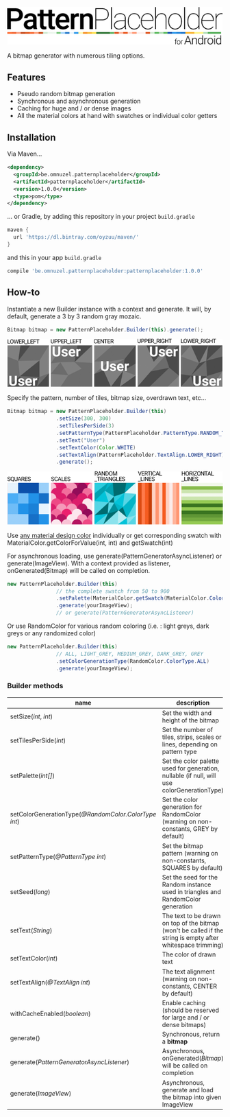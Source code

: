 ![alt text](https://github.com/Oyzuu/PatternPlaceholder-Android/blob/master/app/src/main/res/mipmap-xxxhdpi/patternplaceholder-title.png "Pattern Placeholder for Android")

A bitmap generator with numerous tiling options.

## Features
* Pseudo random bitmap generation
* Synchronous and asynchronous generation
* Caching for huge and / or dense images
* All the material colors at hand with swatches or individual color getters

## Installation
Via Maven...
```xml
<dependency>
  <groupId>be.omnuzel.patternplaceholder</groupId>
  <artifactId>patternplaceholder</artifactId>
  <version>1.0.0</version>
  <type>pom</type>
</dependency>
```
... or Gradle, by adding this repository in your project `build.gradle`
```gradle
maven {
  url 'https://dl.bintray.com/oyzuu/maven/'
}
```
and this in your app `build.gradle`
```gradle
compile 'be.omnuzel.patternplaceholder:patternplaceholder:1.0.0'
```

## How-to
Instantiate a new Builder instance with a context and generate. It will, by default, generate a 3 by 3 random gray mozaic.
```java
Bitmap bitmap = new PatternPlaceholder.Builder(this).generate();
```

![alt text](https://github.com/Oyzuu/PatternPlaceholder-Android/blob/master/app/src/main/res/mipmap-xxxhdpi/patternplaceholder-textalign.png "text align example")

Specify the pattern, number of tiles, bitmap size, overdrawn text, etc...
```java
Bitmap bitmap = new PatternPlaceholder.Builder(this)
                .setSize(300, 300)
                .setTilesPerSide(3)
                .setPatternType(PatternPlaceholder.PatternType.RANDOM_TRIANGLES)
                .setText("User")
                .setTextColor(Color.WHITE)
                .setTextAlign(PatternPlaceholder.TextAlign.LOWER_RIGHT)
                .generate();
```

![alt text](https://github.com/Oyzuu/PatternPlaceholder-Android/blob/master/app/src/main/res/mipmap-xxxhdpi/patternplaceholder-patterns.png "patterns example")

Use [any material design color](https://material.google.com/style/color.html) individually or get corresponding swatch with MaterialColor.getColorForValue(int, int) and getSwatch(int)

For asynchronous loading, use generate(PatternGeneratorAsyncListener) or generate(ImageView). 
With a context provided as listener, onGenerated(Bitmap) will be called on completion.
```java
new PatternPlaceholder.Builder(this)
                // the complete swatch from 50 to 900
                .setPalette(MaterialColor.getSwatch(MaterialColor.Color.LIGHT_BLUE))
                .generate(yourImageView); 
                // or generate(PatternGeneratorAsyncListener)
```

Or use RandomColor for various random coloring (i.e. : light greys,  dark greys or any randomized color)
```java
new PatternPlaceholder.Builder(this)
                // ALL, LIGHT_GREY, MEDIUM_GREY, DARK_GREY, GREY
                .setColorGenerationType(RandomColor.ColorType.ALL) 
                .generate(yourImageView);
```

### Builder methods

name | description
--- | ---
setSize(*int*, *int*) | Set the width and height of the bitmap
setTilesPerSide(*int*) | Set the number of tiles, strips, scales or lines, depending on pattern type
setPalette(*int[]*) | Set the color palette used for generation, nullable (if null, will use colorGenerationType)
setColorGenerationType(*@RandomColor.ColorType int*) | Set the color generation for RandomColor (warning on non-constants, GREY by default)
setPatternType(*@PatternType int*) | Set the bitmap pattern (warning on non-constants, SQUARES by default)
setSeed(*long*) | Set the seed for the Random instance used in triangles and RandomColor generation
setText(*String*) | The text to be drawn on top of the bitmap (won't be called if the string is empty after whitespace trimming)
setTextColor(*int*) | The color of drawn text
setTextAlign(*@TextAlign int*) | The text alignment (warning on non-constants, CENTER by default)
withCacheEnabled(*boolean*) | Enable caching (should be reserved for large and / or dense bitmaps)
generate() | Synchronous, return a **bitmap**
generate(*PatternGeneratorAsyncListener*) | Asynchronous, onGenerated(*Bitmap*) will be called on completion
generate(*ImageView*) | Asynchronous, generate and load the bitmap into given ImageView
